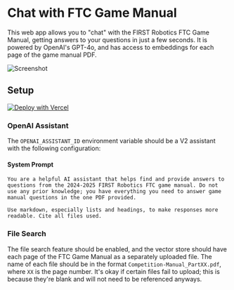 # Chat with FTC Game Manual

This web app allows you to "chat" with the FIRST Robotics FTC Game Manual, getting answers to your questions in just a few seconds. It is powered by OpenAI's GPT-4o, and has access to embeddings for each page of the game manual PDF.

![Screenshot](https://i.gyazo.com/edce4e261ad0f45dfabe8db0cbca902a.png)


## Setup

[![Deploy with Vercel](https://vercel.com/button)](https://vercel.com/new/clone?repository-url=https%3A%2F%2Fgithub.com%2Fts7n%2Fftc-manual&env=OPENAI_API_KEY,OPENAI_ASSISTANT_ID,NEXT_PUBLIC_ADOBE_CLIENT_ID&envDescription=View%20the%20README.md%20file%20for%20more%20information%20about%20these%20required%20environment%20variables.&envLink=https%3A%2F%2Fgithub.com%2Fts7n%2Fftc-manual%2Fblob%2Fmain%2FREADME.md%23setup&project-name=chat-with-ftc&repository-name=ftc-manual&demo-title=Live%20Deployment&demo-description=Before%20deploying%2C%20try%20the%20FTC%20Game%20Manual%20AI%20here.&demo-url=https%3A%2F%2Fftc-game-manual.tml.sh&demo-image=https%3A%2F%2Fi.gyazo.com%2Fedce4e261ad0f45dfabe8db0cbca902a.png)

### OpenAI Assistant

The `OPENAI_ASSISTANT_ID` environment variable should be a V2 assistant with the following configuration:

#### System Prompt
```
You are a helpful AI assistant that helps find and provide answers to questions from the 2024-2025 FIRST Robotics FTC game manual. Do not use any prior knowledge; you have everything you need to answer game manual questions in the one PDF provided.

Use markdown, especially lists and headings, to make responses more readable. Cite all files used.
```

### File Search

The file search feature should be enabled, and the vector store should have each page of the FTC Game Manual as a separately uploaded file. The name of each file should be in the format `Competition-Manual_PartXX.pdf`, where `XX` is the page number. It's okay if certain files fail to upload; this is because they're blank and will not need to be referenced anyways.
